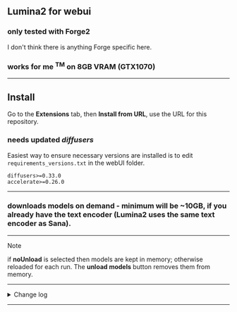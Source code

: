 ## Lumina2 for webui ##
### only tested with Forge2 ###
I don't think there is anything Forge specific here.


### works for me <sup>TM</sup> on 8GB VRAM (GTX1070) ###

---
## Install ##
Go to the **Extensions** tab, then **Install from URL**, use the URL for this repository.
### needs updated *diffusers* ###

Easiest way to ensure necessary versions are installed is to edit `requirements_versions.txt` in the webUI folder.
```
diffusers>=0.33.0
accelerate>=0.26.0
```

---
### downloads models on demand - minimum will be ~10GB, if you already have the text encoder (Lumina2 uses the same text encoder as Sana). ###

---
>[!NOTE]
> if **noUnload** is selected then models are kept in memory; otherwise reloaded for each run. The **unload models** button removes them from memory.


---
<details>
<summary>Change log</summary>
2025-04-10: first release. Lumina2 runs quite slow compared to similarly sized models, but seems to have good prompt comprehension and can produce high quality results. Lowering **Shift** and **Max shift** can be helpful. Not sure if loras work.

</details>


---

